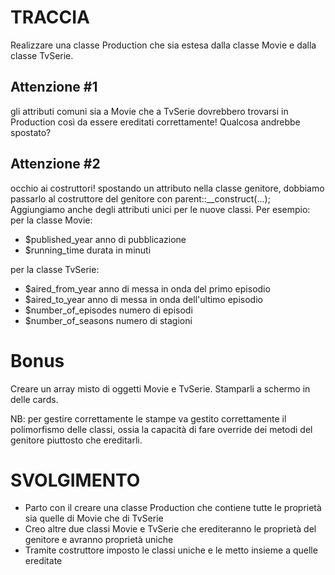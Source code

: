 # TRACCIA

Realizzare una classe Production che sia estesa dalla classe Movie e dalla classe TvSerie.

## Attenzione #1

gli attributi comuni sia a Movie che a TvSerie dovrebbero trovarsi in Production così da essere ereditati correttamente! Qualcosa andrebbe spostato?

## Attenzione #2

occhio ai costruttori! spostando un attributo nella classe genitore, dobbiamo passarlo al costruttore del genitore con parent::\_\_construct(...);
Aggiungiamo anche degli attributi unici per le nuove classi. Per esempio:
per la classe Movie:

- $published_year anno di pubblicazione
- $running_time durata in minuti

per la classe TvSerie:

- $aired_from_year anno di messa in onda del primo episodio
- $aired_to_year anno di messa in onda dell'ultimo episodio
- $number_of_episodes numero di episodi
- $number_of_seasons numero di stagioni

# Bonus

Creare un array misto di oggetti Movie e TvSerie. Stamparli a schermo in delle cards.

NB: per gestire correttamente le stampe va gestito correttamente il polimorfismo delle classi, ossia la capacità di fare override dei metodi del genitore piuttosto che ereditarli.

# SVOLGIMENTO

- Parto con il creare una classe Production che contiene tutte le proprietà sia quelle di Movie che di TvSerie
- Creo altre due classi Movie e TvSerie che erediteranno le proprietà del genitore e avranno proprietà uniche
- Tramite costruttore imposto le classi uniche e le metto insieme a quelle ereditate
